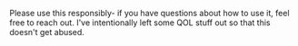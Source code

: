 Please use this responsibly- if you have questions about how to use it, feel free to reach out. I've intentionally left some QOL stuff out so that this doesn't get abused.
